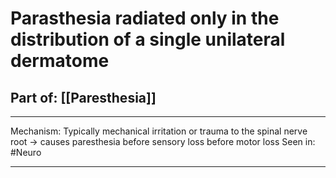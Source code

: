 # Parasthesia radiated only in the distribution of a single unilateral dermatome
## Part of: [[Paresthesia]]

---
Mechanism: Typically mechanical irritation or trauma to the spinal nerve root -> causes paresthesia before sensory loss before motor loss
Seen in: #Neuro 

---